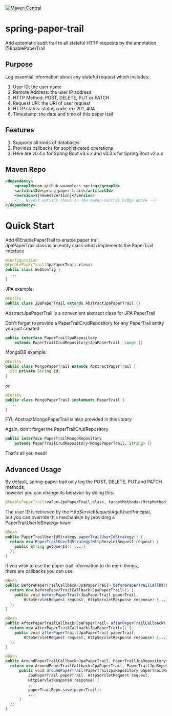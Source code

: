 [![Maven Central](https://maven-badges.herokuapp.com/maven-central/com.github.wnameless.spring/spring-paper-trail/badge.svg)](https://maven-badges.herokuapp.com/maven-central/com.github.wnameless.spring/spring-paper-trail)

spring-paper-trail
=============
Add automatic audit trail to all stateful HTTP requests by the annotation @EnablePaperTrail

## Purpose
Log essential information about any stateful request which includes:

1. User ID: the user name<br/>
2. Remote Address: the user IP address<br/>
3. HTTP Method: POST, DELETE, PUT or PATCH<br/>
4. Request URI: the URI of user request<br/>
5. HTTP status: status code, ex: 201, 404<br/>
6. Timestamp: the date and time of this paper trail

## Features
1. Supports all kinds of databases
2. Provides callbacks for sophisticated operations
3. Here are v0.4.x for Spring Boot v3.x.x and v0.3.x for Spring Boot v2.x.x

## Maven Repo
```xml
<dependency>
	<groupId>com.github.wnameless.spring</groupId>
	<artifactId>spring-paper-trail</artifactId>
	<version>${newestVersion}</version>
	<!-- Newest version shows in the maven-central badge above -->
</dependency>
```


# Quick Start

Add @EnablePaperTrail to enable paper trail,<br/>
JpaPaperTrail.class is an entity class which implements the PaperTrail interface
```java
@Configuration
@EnablePaperTrail(JpaPaperTrail.class)
public class WebConfig {
  ...
}
```

JPA example:
```java
@Entity
public class JpaPaperTrail extends AbstractJpaPaperTrail {}
```
AbstractJpaPaperTrail is a convenient abstract class for JPA PaperTrail

Don't forget to provide a PaperTrailCrudRepository for any PaperTrail entity you just created
```java
public interface PaperTrailJpaRepository
    extends PaperTrailCrudRepository<JpaPaperTrail, Long> {}
```

MongoDB example:
```java
@Entity
public class MongoPaperTrail extends AbstractPaperTrail {
  @Id private String id;
}
```
or
```java
@Entity
public class MongoPaperTrail implements PaperTrail {
  ...
}
```
FYI, AbstractMongoPaperTrail is also provided in this library

Again, don't forget the PaperTrailCrudRepository
```java
public interface PaperTrailMongoRepository
    extends PaperTrailCrudRepository<MongoPaperTrail, String> {}
```

That's all you need!

## Advanced Usage
By default, spring-paper-trail only log the POST, DELETE, PUT and PATCH methods,<br/>
however you can change its behavior by doing this:
```java
@EnablePaperTrail(value=JpaPaperTrail.class, targetMethods={HttpMethod.GET, HttpMethod.POST})
```

The user ID is retrieved by the HttpServletRequest#getUserPrincipal,<br/>
but you can override this mechanism by providing a PaperTrailUserIdStrategy bean:
```java
@Bean
public PaperTrailUserIdStrategy paperTrailUserIdStrategy() {
  return new PaperTrailUserIdStrategy(HttpServletRequest request) {
    public String getUserId() {...}
  };
}
```

If you wish to use the paper trail information to do more things,<br/>
there are callbacks you can use:
```java
@Bean
public BeforePaperTrailCallback<JpaPaperTrail> beforePaperTrailCallback() {
  return new beforePaperTrailCallback<JpaPaperTrail>() {
    public void beforePaperTrail(JpaPaperTrail paperTrail,
        HttpServletRequest request, HttpServletResponse response) {...}
  };
}

@Bean
public AfterPaperTrailCallback<JpaPaperTrail> afterPaperTrailCallback() {
  return new AfterPaperTrailCallback<JpaPaperTrail>() {
    public void afterPaperTrail(JpaPaperTrail paperTrail,
        HttpServletRequest request, HttpServletResponse response) {...}
  };
}

@Bean
public AroundPaperTrailCallback<JpaPaperTrail, PaperTrailJpaRepository> aroundTrailCallback() {
  return new AroundPaperTrailCallback<JpaPaperTrail, PaperTrailJpaRepository>() {
      public void aroundPaperTrail(PaperTrailJpaRepository paperTrailRepo,
          JpaPaperTrail paperTrail, HttpServletRequest request,
          HttpServletResponse response) {
          ...
          paperTrailRepo.save(paperTrail);
          ...
      }
  };
}
```
